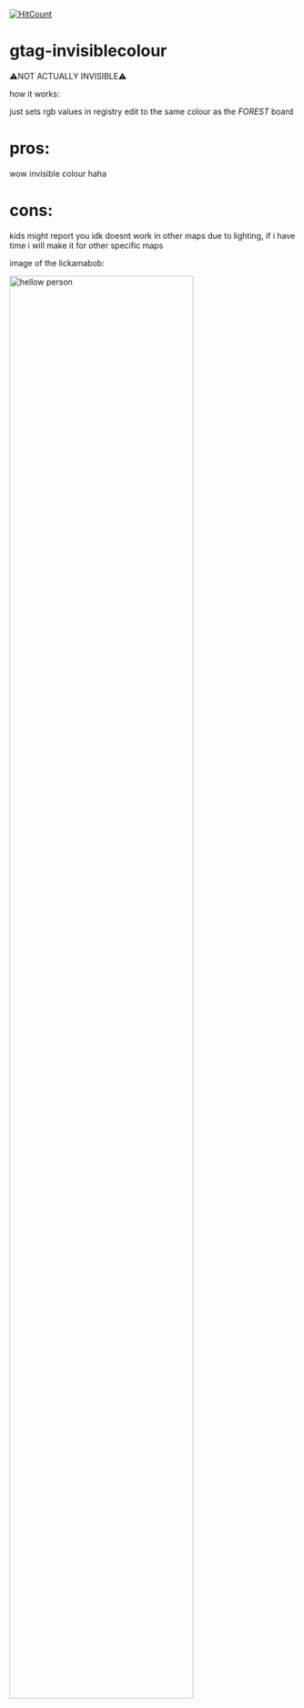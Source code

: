 [![HitCount](https://hits.dwyl.com/wokedos/gtag-invisiblecolour.svg?style=flat-square)](http://hits.dwyl.com/wokedos/gtag-invisiblecolour)
# gtag-invisiblecolour

⚠️NOT ACTUALLY INVISIBLE⚠️

how it works:

just sets rgb values in registry edit to the same colour as the *FOREST* board

# pros:
wow invisible colour haha

# cons:
kids might report you idk
doesnt work in other maps due to lighting, if i have time i will make it for other specific maps

image of the lickamabob:

<p align="left"><img width="80%" alt="hellow person" src="https://cdn.discordapp.com/attachments/1141263299531513937/1159443854408286228/20231005115451_1.jpg"/></a></p>
